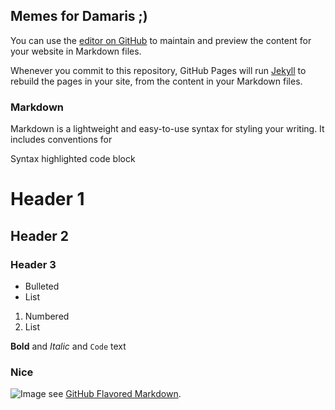 ## Memes for Damaris ;)

You can use the [editor on GitHub](https://github.com/memes-for-damaris/memes-for-damaris.github.io/edit/master/README.md) to maintain and preview the content for your website in Markdown files.

Whenever you commit to this repository, GitHub Pages will run [Jekyll](https://jekyllrb.com/) to rebuild the pages in your site, from the content in your Markdown files.

### Markdown

Markdown is a lightweight and easy-to-use syntax for styling your writing. It includes conventions for


Syntax highlighted code block

# Header 1
## Header 2
### Header 3

- Bulleted
- List

1. Numbered
2. List

**Bold** and _Italic_ and `Code` text

### Nice

![Image](https://img-9gag-fun.9cache.com/photo/aGdDopz_700bwp.webp)
 see [GitHub Flavored Markdown](https://guides.github.com/features/mastering-markdown/).

